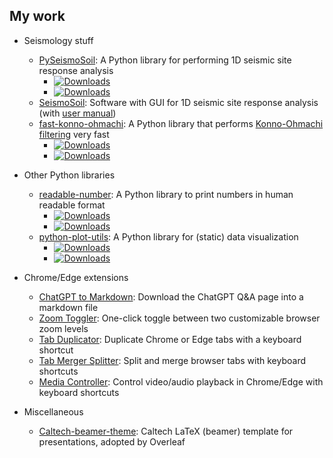 ## My work

* Seismology stuff
   - [PySeismoSoil](https://github.com/jsh9/PySeismoSoil): A Python library for performing 1D seismic site response analysis
      + [![Downloads](https://static.pepy.tech/badge/pyseismosoil)](https://pepy.tech/project/pyseismosoil)
      + [![Downloads](https://static.pepy.tech/badge/pyseismosoil/month)](https://pepy.tech/project/pyseismosoil)
   - [SeismoSoil](https://github.com/jsh9/SeismoSoil): Software with GUI for 1D seismic site response analysis (with [user manual](https://github.com/jsh9/SeismoSoil-manual/blob/master/SeismoSoil_manual.pdf))
   - [fast-konno-ohmachi](https://github.com/jsh9/fast-konno-ohmachi): A Python library that performs [Konno-Ohmachi filtering](https://pubs.geoscienceworld.org/ssa/bssa/article-abstract/88/1/228/102764/) very fast
      + [![Downloads](https://static.pepy.tech/badge/fast-konno-ohmachi)](https://pepy.tech/project/fast-konno-ohmachi)
      + [![Downloads](https://static.pepy.tech/badge/fast-konno-ohmachi/month)](https://pepy.tech/project/fast-konno-ohmachi) 
   
* Other Python libraries
   - [readable-number](https://github.com/jsh9/readable-number): A Python library to print numbers in human readable format
      + [![Downloads](https://static.pepy.tech/badge/readable-number)](https://pepy.tech/project/readable-number)
      + [![Downloads](https://static.pepy.tech/badge/readable-number/month)](https://pepy.tech/project/readable-number) 
   - [python-plot-utils](https://github.com/jsh9/python-plot-utils): A Python library for (static) data visualization
      + [![Downloads](https://static.pepy.tech/badge/plot-utils)](https://pepy.tech/project/plot-utils)
      + [![Downloads](https://static.pepy.tech/badge/plot-utils/month)](https://pepy.tech/project/plot-utils) 
   
* Chrome/Edge extensions
   - [ChatGPT to Markdown](https://github.com/jsh9/chatgpt-to-markdown): Download the ChatGPT Q&A page into a markdown file
   - [Zoom Toggler](https://github.com/jsh9/chrome-zoom-toggler): One-click toggle between two customizable browser zoom levels
   - [Tab Duplicator](https://github.com/jsh9/chrome-tab-duplicator): Duplicate Chrome or Edge tabs with a keyboard shortcut
   - [Tab Merger Splitter](https://github.com/jsh9/chrome-tab-merger-splitter): Split and merge browser tabs with keyboard shortcuts
   - [Media Controller](https://github.com/jsh9/chrome-media-controller): Control video/audio playback in Chrome/Edge with keyboard shortcuts

* Miscellaneous
   - [Caltech-beamer-theme](https://github.com/jsh9/Caltech-beamer-theme): Caltech LaTeX (beamer) template for presentations, adopted by Overleaf
